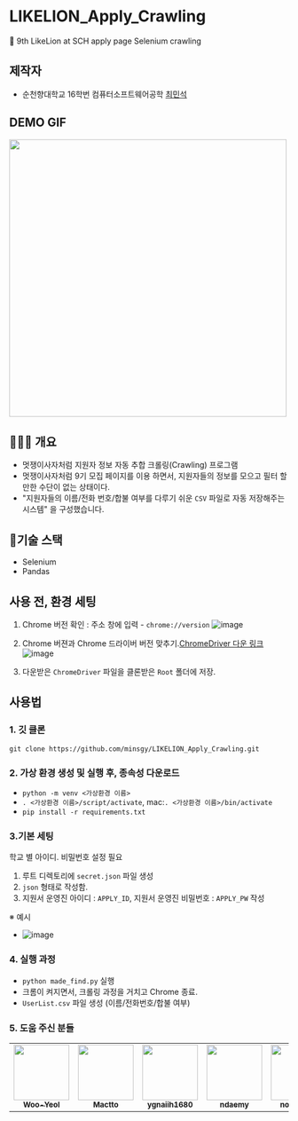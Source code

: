 # LIKELION_Apply_Crawling

🦁 9th LikeLion at SCH apply page Selenium crawling

## 제작자

- 순천향대학교 16학번 컴퓨터소프트웨어공학 [최민석](https://github.com/minsgy)

## DEMO GIF

<img src="./crawling_demo.gif" width='500px'>

## 👨🏻‍💻 개요

- 멋쟁이사자처럼 지원자 정보 자동 추합 크롤링(Crawling) 프로그램
- 멋쟁이사자처럼 9기 모집 페이지를 이용 하면서, 지원자들의 정보를 모으고 필터 할 만한 수단이 없는 상태이다.
- "지원자들의 이름/전화 번호/합불 여부를 다루기 쉬운 `CSV` 파일로 자동 저장해주는 시스템" 을 구성했습니다.

## 🔨기술 스택

- Selenium
- Pandas

## 사용 전, 환경 세팅

1. Chrome 버전 확인 : 주소 창에 입력 - `chrome://version` ![image](https://user-images.githubusercontent.com/60251579/108708599-fd29a680-7554-11eb-845d-837ac698bbc4.png)

2. Chrome 버젼과 Chrome 드라이버 버전 맞추기.[ChromeDriver 다운 링크](https://chromedriver.chromium.org/downloads) ![image](https://user-images.githubusercontent.com/60251579/108708679-1c283880-7555-11eb-8590-0474dbf8850b.png)

3. 다운받은 `ChromeDriver` 파일을 클론받은 `Root` 폴더에 저장.

## 사용법

### 1. 깃 클론

`git clone https://github.com/minsgy/LIKELION_Apply_Crawling.git`

### 2. 가상 환경 생성 및 실행 후, 종속성 다운로드

- `python -m venv <가상환경 이름>`
- `. <가상환경 이름>/script/activate`, mac:`. <가상환경 이름>/bin/activate`
- `pip install -r requirements.txt`

### 3.기본 세팅

학교 별 아이디. 비밀번호 설정 필요

1. 루트 디렉토리에 `secret.json` 파일 생성
2. `json` 형태로 작성함.
3. 지원서 운영진 아이디 : `APPLY_ID`, 지원서 운영진 비밀번호 : `APPLY_PW` 작성

※ 예시

- ![image](https://user-images.githubusercontent.com/64149514/108707484-66101f00-7553-11eb-9173-4e613f667043.png)

### 4. 실행 과정

- `python made_find.py` 실행
- 크롬이 켜지면서, 크롤링 과정을 거치고 Chrome 종료.
- `UserList.csv` 파일 생성 (이름/전화번호/합불 여부)

### 5. 도움 주신 분들

<!-- ALL-CONTRIBUTORS-LIST:START - Do not remove or modify this section -->
<!-- prettier-ignore-start -->
<!-- markdownlint-disable -->
<table>
  <tr>
    <td align="center"><a href="https://github.com/Woo-Yeol"><img src="https://avatars.githubusercontent.com/u/63551948?v=4" width="100px;" alt=""/><br /><sub><b>Woo-Yeol</b></sub></a><br />
    </td>
    <td align="center"><a href="https://github.com/Mactto"><img src="https://avatars.githubusercontent.com/u/64149514?v=4" width="100px;" alt=""/><br /><sub><b>Mactto</b></sub></a><br />
    </td>
    <td align="center"><a href="https://github.com/ygnaiih1680"><img src="https://avatars.githubusercontent.com/u/48740869?v=4" width="100px;" alt=""/><br /><sub><b>ygnaiih1680</b></sub></a><br />
    </td>
    <td align="center"><a href="https://github.com/ndaemy"><img src="https://avatars.githubusercontent.com/u/18691542?v=4" width="100px;" alt=""/><br /><sub><b>ndaemy</b></sub></a><br />
    </td>
    <td align="center"><a href="https://github.com/noah0316"><img src="https://avatars.githubusercontent.com/u/63908856?v=4" width="100px;" alt=""/><br /><sub><b>noah0316</b></sub></a><br />
    </td>
    <td align="center"><a href="https://github.com/13circle"><img src="https://avatars.githubusercontent.com/u/25195384?v=4" width="100px;" alt=""/><br /><sub><b>13circle</b></sub></a><br />
    </td>
  </tr>
</table>

<!-- markdownlint-restore -->
<!-- prettier-ignore-end -->

<!-- ALL-CONTRIBUTORS-LIST:END -->
